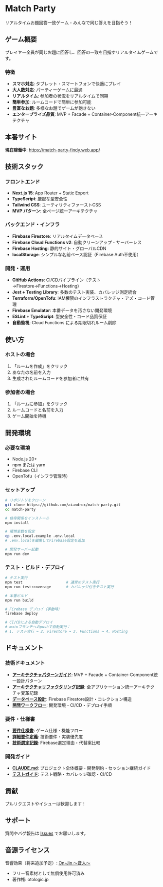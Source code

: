 # Match Party

リアルタイムお題回答一致ゲーム - みんなで同じ答えを目指そう！

## ゲーム概要

プレイヤー全員が同じお題に回答し、回答の一致を目指すリアルタイムゲームです。

### 特徴
- **スマホ対応**: タブレット・スマートフォンで快適にプレイ
- **大人数対応**: パーティーゲームに最適
- **リアルタイム**: 参加者の状況をリアルタイムで同期
- **簡単参加**: ルームコードで簡単に参加可能
- **豊富なお題**: 多様なお題でゲームが飽きない
- **エンタープライズ品質**: MVP + Facade + Container-Component統一アーキテクチャ

## 本番サイト

**現在稼働中**: https://match-party-findy.web.app/

## 技術スタック

### フロントエンド
- **Next.js 15**: App Router + Static Export
- **TypeScript**: 厳密な型安全性
- **Tailwind CSS**: ユーティリティファーストCSS
- **MVP パターン**: 全ページ統一アーキテクチャ

### バックエンド・インフラ
- **Firebase Firestore**: リアルタイムデータベース
- **Firebase Cloud Functions v2**: 自動クリーンアップ・サーバーレス
- **Firebase Hosting**: 静的サイト・グローバルCDN
- **localStorage**: シンプルな名前ベース認証（Firebase Auth不使用）

### 開発・運用
- **GitHub Actions**: CI/CDパイプライン（テスト→Firestore→Functions→Hosting）
- **Jest + Testing Library**: 多数のテスト実装、カバレッジ測定統合
- **Terraform/OpenTofu**: IAM権限のインフラストラクチャ・アズ・コード管理
- **Firebase Emulator**: 本番データを汚さない開発環境
- **ESLint + TypeScript**: 型安全性・コード品質保証
- **自動監視**: Cloud Functions による期限切れルーム削除

## 使い方

### ホストの場合
1. 「ルームを作成」をクリック
2. あなたの名前を入力
3. 生成されたルームコードを参加者に共有

### 参加者の場合
1. 「ルームに参加」をクリック
2. ルームコードと名前を入力
3. ゲーム開始を待機

## 開発環境

### 必要な環境
- Node.js 20+
- npm または yarn
- Firebase CLI
- OpenTofu（インフラ管理時）

### セットアップ
```bash
# リポジトリをクローン
git clone https://github.com/aiandrox/match-party.git
cd match-party

# 依存関係をインストール
npm install

# 環境変数を設定
cp .env.local.example .env.local
# .env.localを編集してFirebase設定を追加

# 開発サーバー起動
npm run dev
```

### テスト・ビルド・デプロイ
```bash
# テスト実行
npm test                    # 通常のテスト実行
npm run test:coverage       # カバレッジ付きテスト実行

# 本番ビルド
npm run build

# Firebase デプロイ（手動時）
firebase deploy

# CI/CDによる自動デプロイ
# mainブランチへのpushで自動実行：
# 1. テスト実行 → 2. Firestore → 3. Functions → 4. Hosting
```

## ドキュメント

### 技術ドキュメント
- **[アーキテクチャパターンガイド](docs/architecture-pattern-guide.md)**: MVP + Facade + Container-Component統一設計パターン
- **[アーキテクチャリファクタリング記録](docs/architecture-refactoring.md)**: 全アプリケーション統一アーキテクチャ変革記録
- **[データベース設計](docs/database-design.md)**: Firebase Firestore設計・コレクション構造
- **[開発ワークフロー](docs/development-workflow.md)**: 開発環境・CI/CD・デプロイ手順

### 要件・仕様書
- **[要件仕様書](docs/spec.md)**: ゲーム仕様・機能フロー
- **[詳細要件定義](docs/requirements.md)**: 技術要件・実装優先度
- **[技術選定記録](docs/tech-decision.md)**: Firebase選定理由・代替案比較

### 開発ガイド
- **[CLAUDE.md](CLAUDE.md)**: プロジェクト全体概要・開発制約・セッション継続ガイド
- **[テストガイド](docs/testing-guide.md)**: テスト戦略・カバレッジ確認・CI/CD

## 貢献

プルリクエストやイシューは歓迎します！

## サポート

質問やバグ報告は [Issues](https://github.com/aiandrox/match-party/issues) でお願いします。

## 音源ライセンス

音響効果（将来追加予定）: [On-Jin ～音人～](https://otologic.jp/)
- フリー音素材として無償使用許可済み
- 著作権: otologic.jp
